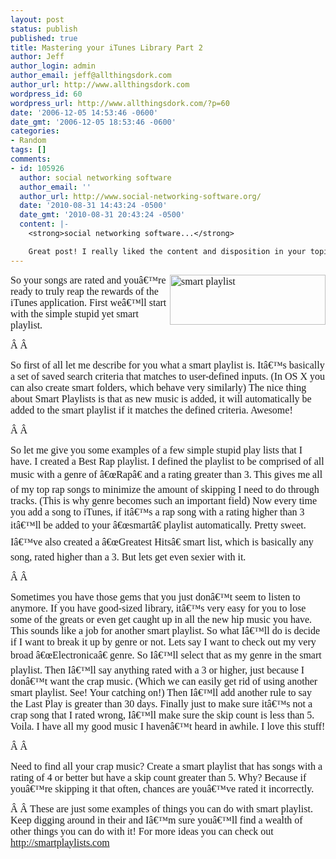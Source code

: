 ```yaml
---
layout: post
status: publish
published: true
title: Mastering your iTunes Library Part 2
author: Jeff
author_login: admin
author_email: jeff@allthingsdork.com
author_url: http://www.allthingsdork.com
wordpress_id: 60
wordpress_url: http://www.allthingsdork.com/?p=60
date: '2006-12-05 14:53:46 -0600'
date_gmt: '2006-12-05 18:53:46 -0600'
categories:
- Random
tags: []
comments:
- id: 105926
  author: social networking software
  author_email: ''
  author_url: http://www.social-networking-software.org/
  date: '2010-08-31 14:43:24 -0500'
  date_gmt: '2010-08-31 20:43:24 -0500'
  content: |-
    <strong>social networking software...</strong>

    Great post! I really liked the content and disposition in your topic!...
---
```

<p class="MsoNormal" style="margin: 0in 0in 0pt"><font face="Times New Roman" size="3"><img id="image59" title="smart playlist" style="width: 249px; height: 80px" alt="smart playlist" src="http://www.allthingsdork.com/wp-content/uploads/2006/12/itunes-smart-playlist.thumbnail.gif" align="right" />So your songs are rated and you&acirc;&euro;&trade;re ready to truly reap the rewards of the iTunes application. First we&acirc;&euro;&trade;ll start with the simple stupid yet smart playlist.</font></p></p>
<p><font size="3"><font face="Times New Roman">&Acirc;&nbsp;&Acirc;&nbsp;</font></font><font size="3"><font face="Times New Roman"></p>
<p /></font></font></p>
<p class="MsoNormal" style="margin: 0in 0in 0pt"><font face="Times New Roman" size="3">So first of all let me describe for you what a smart playlist is. It&acirc;&euro;&trade;s basically a set of saved search criteria that matches to user-defined inputs. (In OS X you can also create smart folders, which behave very similarly) The nice thing about Smart Playlists is that as new music is added, it will automatically be added to the smart playlist if it matches the defined criteria. Awesome!</font></p></p>
<p><font size="3"><font face="Times New Roman">&Acirc;&nbsp;&Acirc;&nbsp;</font></font><font size="3"><font face="Times New Roman"></p>
<p /></font></font></p>
<p class="MsoNormal" style="margin: 0in 0in 0pt"><font face="Times New Roman" size="3">So let me give you some examples of a few simple stupid play lists that I have. I created a Best Rap playlist. I defined the playlist to be comprised of all music with a genre of &acirc;&euro;&oelig;Rap&acirc;&euro; and a rating greater than 3. This gives me all of my top rap songs to minimize the amount of skipping I need to do through tracks. (This is why genre becomes such an important field) Now every time you add a song to iTunes, if it&acirc;&euro;&trade;s a rap song with a rating higher than 3 it&acirc;&euro;&trade;ll be added to your &acirc;&euro;&oelig;smart&acirc;&euro; playlist automatically. Pretty sweet. I&acirc;&euro;&trade;ve also created a &acirc;&euro;&oelig;Greatest Hits&acirc;&euro; smart list, which is basically any song, rated higher than a 3. But lets get even sexier with it.</font></p></p>
<p><font size="3"><font face="Times New Roman">&Acirc;&nbsp;&Acirc;&nbsp;</font></font><font size="3"><font face="Times New Roman"></p>
<p /></font></font></p>
<p class="MsoNormal" style="margin: 0in 0in 0pt"><font face="Times New Roman" size="3">Sometimes you have those gems that you just don&acirc;&euro;&trade;t seem to listen to anymore. If you have good-sized library, it&acirc;&euro;&trade;s very easy for you to lose some of the greats or even get caught up in all the new hip music you have. This sounds like a job for another smart playlist. So what I&acirc;&euro;&trade;ll do is decide if I want to break it up by genre or not. Lets say I want to check out my very broad &acirc;&euro;&oelig;Electronica&acirc;&euro; genre. So I&acirc;&euro;&trade;ll select that as my genre in the smart playlist. Then I&acirc;&euro;&trade;ll say anything rated with a 3 or higher, just because I don&acirc;&euro;&trade;t want the crap music. (Which we can easily get rid of using another smart playlist. See! Your catching on!) Then I&acirc;&euro;&trade;ll add another rule to say the Last Play is greater than 30 days. Finally just to make sure it&acirc;&euro;&trade;s not a crap song that I rated wrong, I&acirc;&euro;&trade;ll make sure the skip count is less than 5. Voila. I have all my good music I haven&acirc;&euro;&trade;t heard in awhile. I love this stuff!</font></p></p>
<p><font size="3"><font face="Times New Roman">&Acirc;&nbsp;&Acirc;&nbsp;</font></font><font size="3"><font face="Times New Roman"></p>
<p /></font></font></p>
<p class="MsoNormal" style="margin: 0in 0in 0pt"><font face="Times New Roman" size="3">Need to find all your crap music? Create a smart playlist that has songs with a rating of 4 or better but have a skip count greater than 5. Why? Because if you&acirc;&euro;&trade;re skipping it that often, chances are you&acirc;&euro;&trade;ve rated it incorrectly.</font></p></p>
<p><font size="3"><font face="Times New Roman">&Acirc;&nbsp;&Acirc;&nbsp;</font></font><font size="3"><font face="Times New Roman"><span style="font-size: 12pt; font-family: 'Times New Roman'; mso-fareast-font-family: 'Times New Roman'; mso-ansi-language: EN-US; mso-fareast-language: EN-US; mso-bidi-language: AR-SA">These are just some examples of things you can do with smart playlist. Keep digging around in their and I&acirc;&euro;&trade;m sure you&acirc;&euro;&trade;ll find a wealth of other things you can do with it! For more ideas you can check out <a href="http://smartplaylists.com" target="_blank" /><a href="http://smartplaylists.com" target="_blank">http://smartplaylists.com</a></span></p>
<p></font></font></p>
